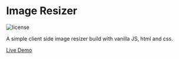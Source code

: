# Image Resizer

![license](https://img.shields.io/github/license/AlexandreMuralha/image-resizer)

A simple client side image resizer build with vanilla JS, html and css.

[Live Demo](https://alexandremuralha.github.io/image-resizer/)
